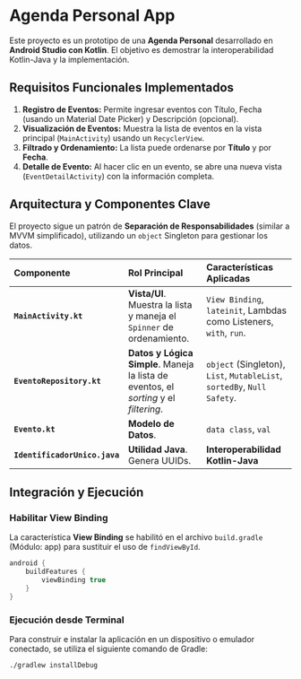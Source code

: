 # Agenda Personal App

Este proyecto es un prototipo de una **Agenda Personal** desarrollado en **Android Studio con Kotlin**. El objetivo es demostrar la interoperabilidad Kotlin-Java y la implementación.

## Requisitos Funcionales Implementados

1.  **Registro de Eventos:** Permite ingresar eventos con Título, Fecha (usando un Material Date Picker) y Descripción (opcional).
2.  **Visualización de Eventos:** Muestra la lista de eventos en la vista principal (`MainActivity`) usando un `RecyclerView`.
3.  **Filtrado y Ordenamiento:** La lista puede ordenarse por **Título** y por **Fecha**.
4.  **Detalle de Evento:** Al hacer clic en un evento, se abre una nueva vista (`EventDetailActivity`) con la información completa.


## Arquitectura y Componentes Clave

El proyecto sigue un patrón de **Separación de Responsabilidades** (similar a MVVM simplificado), utilizando un `object` Singleton para gestionar los datos.

| Componente | Rol Principal | Características Aplicadas |
| :--- | :--- | :--- |
| **`MainActivity.kt`** | **Vista/UI**. Muestra la lista y maneja el `Spinner` de ordenamiento. | `View Binding`, `lateinit`, Lambdas como Listeners, `with`, `run`. |
| **`EventoRepository.kt`** | **Datos y Lógica Simple**. Maneja la lista de eventos, el *sorting* y el *filtering*. | `object` (Singleton), `List`, `MutableList`, `sortedBy`, `Null Safety`. |
| **`Evento.kt`** | **Modelo de Datos**. | `data class`, `val` |
| **`IdentificadorUnico.java`**| **Utilidad Java**. Genera UUIDs. | **Interoperabilidad Kotlin-Java** |

## Integración y Ejecución

### Habilitar View Binding

La característica **View Binding** se habilitó en el archivo `build.gradle` (Módulo: app) para sustituir el uso de `findViewById`.

```gradle
android {
    buildFeatures {
        viewBinding true
    }
}
```

### Ejecución desde Terminal

Para construir e instalar la aplicación en un dispositivo o emulador conectado, se utiliza el siguiente comando de Gradle:

```bash
./gradlew installDebug
```